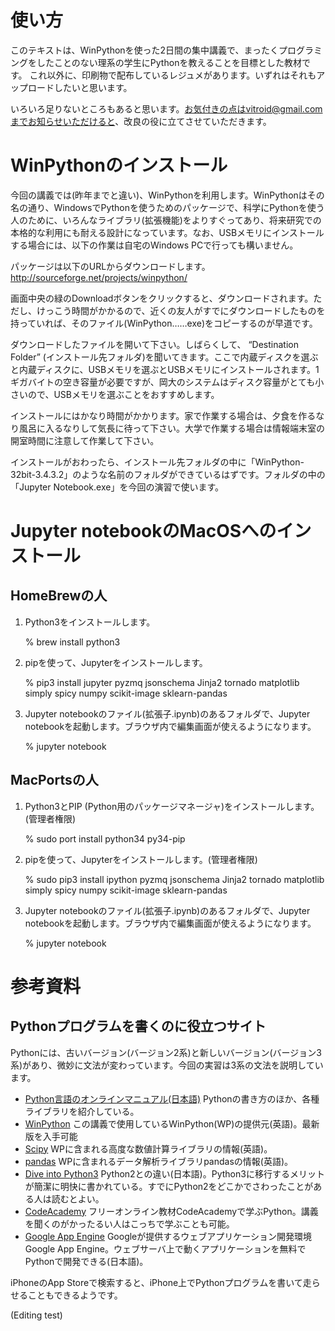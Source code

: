 # 使い方
このテキストは、WinPythonを使った2日間の集中講義で、まったくプログラミングをしたことのない理系の学生にPythonを教えることを目標とした教材です。
これ以外に、印刷物で配布しているレジュメがあります。いずれはそれもアップロードしたいと思います。

いろいろ足りないところもあると思います。お気付きの点はvitroid@gmail.comまでお知らせいただけると、改良の役に立てさせていただきます。

# WinPythonのインストール
今回の講義では(昨年までと違い)、WinPythonを利用します。WinPythonはその名の通り、WindowsでPythonを使うためのパッケージで、科学にPythonを使う人のために、いろんなライブラリ(拡張機能)をよりすぐってあり、将来研究での本格的な利用にも耐える設計になっています。なお、USBメモリにインストールする場合には、以下の作業は自宅のWindows PCで行っても構いません。

パッケージは以下のURLからダウンロードします。
    http://sourceforge.net/projects/winpython/

画面中央の緑のDownloadボタンをクリックすると、ダウンロードされます。ただし、けっこう時間がかかるので、近くの友人がすでにダウンロードしたものを持っていれば、そのファイル(WinPython……exe)をコピーするのが早道です。

ダウンロードしたファイルを開いて下さい。しばらくして、 “Destination Folder” (インストール先フォルダ)を聞いてきます。ここで内蔵ディスクを選ぶと内蔵ディスクに、USBメモリを選ぶとUSBメモリにインストールされます。1ギガバイトの空き容量が必要ですが、岡大のシステムはディスク容量がとても小さいので、USBメモリを選ぶことをおすすめします。

インストールにはかなり時間がかかります。家で作業する場合は、夕食を作るなり風呂に入るなりして気長に待って下さい。大学で作業する場合は情報端末室の開室時間に注意して作業して下さい。

インストールがおわったら、インストール先フォルダの中に「WinPython-32bit-3.4.3.2」のような名前のフォルダができているはずです。フォルダの中の「Jupyter Notebook.exe」を今回の演習で使います。

# Jupyter notebookのMacOSへのインストール
## HomeBrewの人
1. Python3をインストールします。

    % brew install python3

2. pipを使って、Jupyterをインストールします。

    % pip3 install jupyter pyzmq jsonschema Jinja2 tornado matplotlib simply spicy numpy scikit-image sklearn-pandas

3. Jupyter notebookのファイル(拡張子.ipynb)のあるフォルダで、Jupyter notebookを起動します。ブラウザ内で編集画面が使えるようになります。

    % jupyter notebook

## MacPortsの人
1. Python3とPIP (Python用のパッケージマネージャ)をインストールします。(管理者権限)

    % sudo port install python34 py34-pip

2. pipを使って、Jupyterをインストールします。(管理者権限)

    % sudo pip3 install ipython pyzmq jsonschema Jinja2 tornado matplotlib simply spicy numpy scikit-image sklearn-pandas

3. Jupyter notebookのファイル(拡張子.ipynb)のあるフォルダで、Jupyter notebookを起動します。ブラウザ内で編集画面が使えるようになります。

    % jupyter notebook

# 参考資料
## Pythonプログラムを書くのに役立つサイト
Pythonには、古いバージョン(バージョン2系)と新しいバージョン(バージョン3系)があり、微妙に文法が変わっています。今回の実習は3系の文法を説明しています。

* [Python言語のオンラインマニュアル(日本語)](http://docs.python.jp/3/) Pythonの書き方のほか、各種ライブラリを紹介している。
* [WinPython](http://sourceforge.net/projects/winpython/) この講義で使用しているWinPython(WP)の提供元(英語)。最新版を入手可能
* [Scipy](http://www.scipy.org) WPに含まれる高度な数値計算ライブラリの情報(英語)。
* [pandas](http://pandas.pydata.org/) WPに含まれるデータ解析ライブラリpandasの情報(英語)。
* [Dive into Python3](http://diveintopython3-ja.rdy.jp/) Python2との違い(日本語)。Python3に移行するメリットが簡潔に明快に書かれている。すでにPython2をどこかでさわったことがある人は読むとよい。
* [CodeAcademy](http://www.codecademy.com/tracks/python) フリーオンライン教材CodeAcademyで学ぶPython。講義を聞くのがかったるい人はこっちで学ぶことも可能。
* [Google App Engine](https://developers.google.com/appengine/?hl=ja) Googleが提供するウェブアプリケーション開発環境Google App Engine。ウェブサーバ上で動くアプリケーションを無料でPythonで開発できる(日本語)。

iPhoneのApp Storeで検索すると、iPhone上でPythonプログラムを書いて走らせることもできるようです。

(Editing test)
